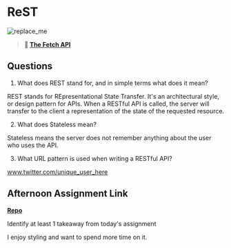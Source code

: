 # ReST

![replace_me](https://codeworks.blob.core.windows.net/public/assets/img/illustrations/placeholder.svg)

> **📖 [The Fetch API](https://codeworksacademy.com/fs-student-guide/resources/wk4/04-Fetch)**

## Questions

1. What does REST stand for, and in simple terms what does it mean?

REST stands for REpresentational State Transfer.
It's an architectural style, or design pattern for APIs.
When a RESTful API is called, the server will transfer to the client a representation of the state of the requested resource.

2. What does Stateless mean?

Stateless means the server does not remember anything about the user who uses the API.

3. What URL pattern is used when writing a RESTful API?

www.twitter.com/unique_user_here 

## Afternoon Assignment Link

**[Repo](https://github.com/rachel-gamble/gifted-gifs)**

Identify at least 1 takeaway from today's assignment

I enjoy styling and want to spend more time on it.
